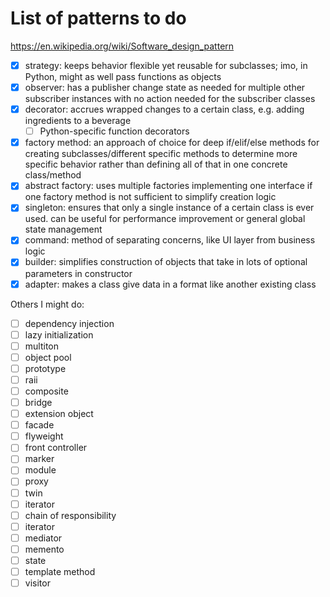 # List of patterns to do

https://en.wikipedia.org/wiki/Software_design_pattern

- [x] strategy: keeps behavior flexible yet reusable for subclasses; imo, in Python, might as well pass functions as objects
- [x] observer: has a publisher change state as needed for multiple other subscriber instances with no action needed for the subscriber classes
- [x] decorator: accrues wrapped changes to a certain class, e.g. adding ingredients to a beverage
    - [ ] Python-specific function decorators
- [x] factory method: an approach of choice for deep if/elif/else methods for creating subclasses/different specific methods to determine more specific behavior rather than defining all of that in one concrete class/method
- [x] abstract factory: uses multiple factories implementing one interface if one factory method is not sufficient to simplify creation logic
- [x] singleton: ensures that only a single instance of a certain class is ever used. can be useful for performance improvement or general global state management
- [x] command: method of separating concerns, like UI layer from business logic
- [x] builder: simplifies construction of objects that take in lots of optional parameters in constructor
- [x] adapter: makes a class give data in a format like another existing class

Others I might do:

- [ ] dependency injection
- [ ] lazy initialization
- [ ] multiton
- [ ] object pool
- [ ] prototype
- [ ] raii
- [ ] composite
- [ ] bridge
- [ ] extension object
- [ ] facade
- [ ] flyweight
- [ ] front controller
- [ ] marker
- [ ] module
- [ ] proxy
- [ ] twin
- [ ] iterator
- [ ] chain of responsibility
- [ ] iterator
- [ ] mediator
- [ ] memento
- [ ] state
- [ ] template method
- [ ] visitor
